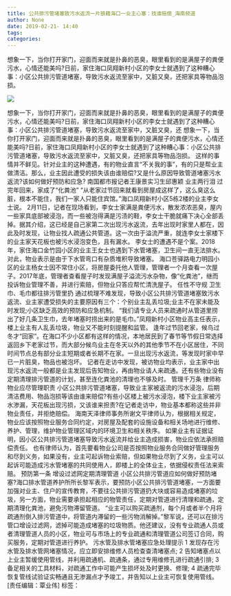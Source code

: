 ```yaml
---
title: 公共排污管堵塞致污水返流一片狼藉海口一业主心塞：找谁赔偿_海南频道
author: None
date: 2019-02-21- 14:40
tags: 
categories: 
---
```

想象一下，当你打开家门，迎面而来就是扑鼻的恶臭，眼里看到的是满屋子的粪便污水，心情还能美吗?日前，家住海口凤翔新村小区的李女士就遇到了这种糟心事：小区公共排污管道堵塞，导致污水返流至家中，又脏又臭，还把家具等物品泡损。
<!-- more -->
                
<img align="center" border="0" src="http://p2.ifengimg.com/a/2016/0810/204c433878d5cf9size1_w16_h16.png" />
                
            
想象一下，当你打开家门，迎面而来就是扑鼻的恶臭，眼里看到的是满屋子的粪便污水，心情还能美吗?日前，家住海口凤翔新村小区的李女士就遇到了这种糟心事：小区公共排污管道堵塞，导致污水返流至家中，又脏又臭，还
想象一下，当你打开家门，迎面而来就是扑鼻的恶臭，眼里看到的是满屋子的粪便污水，心情还能美吗?日前，家住海口凤翔新村小区的李女士就遇到了这种糟心事：小区公共排污管道堵塞，导致污水返流至家中，又脏又臭，还把家具等物品泡损。
这样的事情并不鲜见。针对业主的这种遭遇，有的物业直言“不关我的事”，有的只是帮业主做清洁。那么，业主因此遭受的损失该由谁赔偿?又是什么原因导致管道堵塞污水返流?该如何做好预防和应急?
南国都市报记者王康景实习生邱惠颖
业主两行泪
过完年回来，家成了“化粪池”
“从老家过节回来就看到房屋成这样了，这么臭这么脏，根本不能住，我们一家人只能住宾馆。”海口凤翔新村小区5栋2楼的业主李女士说。
2月11日，记者在现场看到，李女士家满是粪便污水，散发浓浓恶臭，屋内一些家具底部被浸泡，而一些被泡得满是污渍的鞋，李女士干脆就痛下决心全部丢掉。据其介绍，这已经是自己家第二次出现污水返流，去年出现时家里人都在，因此及时发现，让物业找人疏通公共管道。这一次由于溢流严重，就连李女士家楼下的业主家天花板也被污水浸泡变色，且有漏水。
李女士的遭遇不是个案。2018年，家住海口金竹园小区的业主王女士也遇到下水管堵塞，卫生间一直无法排水。对此，物业表示是由于下水管弯口有杂质堆积导致堵塞。
海口苍驿路电力明园小区的业主杨女士因不常住小区，将房屋委托他人管理，管理者一个月查看一次屋子。2017年底，管理者查看屋子时发现满屋子溢流污水杂物，像“化粪池”，继而投诉物业管理不善，并进行索赔，但物业只答应帮忙清洗屋子。
任性不守规
卫生巾、毛巾都往排污管里扔
通过梳理不难发现，导致小区公共排污管道堵塞致污水返流、业主家遭受损失的主要原因有三个：个别业主乱丢垃圾;业主不在家未能及时发现;小区缺乏高效的预防和应急机制。
“我们请专业人员来疏通时从管道里捞出了好几条卫生巾，去年堵塞时捞出来的是毛巾。”凤翔新村小区物业高主任表示，楼上业主有人乱丢垃圾，物业又不能时刻提醒和监管。
逢年过节回老家，候鸟过冬才“回家”。在海口不少小区都有这样的情况，本地居民到了春节等节假日常选择返回乡下老家过节，而大部分候鸟业主在冬天以外的其他季节不在小区居住，不同时间节点总有部分业主短期或者长期不在家。一旦出现污水返流，等发现时家中早已一片脏臭，物品也被泡坏。
记者在走访中发现，被访物业均表示，业主家中出现污水返流一般都是业主发现后告知物业，再由物业请人来疏通。还有些物业没有定期清理排污管道的计划，甚至连化粪池的清理也不够及时。
管理千万条
律师称物业应尽管理职责
小区公共排污管道堵塞，导致业主家被返流的污水浸泡，后期清洁费用、物品泡损等该由谁来赔偿?有些小区楼上被污水浸泡，楼下业主家被污水渗漏，天花板出现污损，又该谁来担责?在记者走访中，物业基本都称这些并非物业责任，并拒绝赔偿。
海南天泽律师事务所谢文平律师认为，根据相关规定，物业应该按照物业服务合同约定，对房屋及配套的设施设备和相关场地进行维修、养护、管理，维护物业管理区域内的环境卫生和相关秩序。
如果业主有证据证明，因小区公共排污管道堵塞导致污水返流并给业主造成损害，物业应依法承担赔偿责任。
也有律师认为，首先要看物业公司是否按照物业服务合同做好管理服务和尽到义务，如果没有，业主可起诉物业索赔，但如果物业尽到了义务，业主可以起诉可能造成污水管堵塞的共同使用人，即楼上的全体业主，依据侵权责任法来索赔。
预防第一条
增设过滤网定期清理管道
小区公共排污管道应如何做好预防堵塞?海口排水管道养护所所长黎军表示，要预防小区公共排污管道堵塞，一方面要加强对业主、住户的宣传教育，不要往公共排污管道扔大块或容易造成堵塞的垃圾，另一方面，物业需要承担起相应的物管责任，定期对管道进行清理和疏通，定期清理化粪池，避免污物滞留管道。
“业主可以购买疏通剂，每个月或者半个月将疏通剂倒入排污管道中，将管道内滞留的一些污物消解掉。”黎军说，还可以在排污管口增设过滤网，滤掉可能造成堵塞的垃圾物质。他还建议，没有专业疏通人员或者清理管道人员的小区，物业可与市场上的专业疏通和清理管道公司签订合同，购买服务，定期对管道进行养护。
污水管及排水管堵塞应急处理提示
1 发现存在污水管及排水管网堵塞情况，应立即安排维修人员检查查清堵塞点;
2 告知堵塞点以上业主暂缓使用管线，并利用疏通机、疏通条，通过专用维修孔进行疏通引排;
3 备足相关的工具材料，对疏通工作中可能产生损坏处及时更换、修理;
4 疏通完毕恢复管线试验证实畅通且无渗漏点才予竣工，并告知以上业主可恢复使用管线。
[责任编辑：覃业伟]
标签：
 
             
